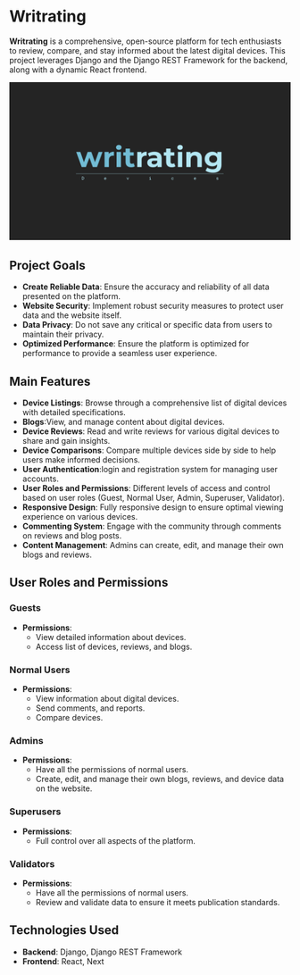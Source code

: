 # Writrating 
**Writrating** is a comprehensive, open-source platform for tech enthusiasts to review, compare, and stay informed about the latest digital devices. This project leverages Django and the Django REST Framework for the backend, along with a dynamic React frontend.

![Device discovery](/docs/img/logo/logo-img.png)

## Project Goals
- **Create Reliable Data**: Ensure the accuracy and reliability of all data presented on the platform.
- **Website Security**: Implement robust security measures to protect user data and the website itself.
- **Data Privacy**: Do not save any critical or specific data from users to maintain their privacy.
- **Optimized Performance**: Ensure the platform is optimized for performance to provide a seamless user experience.

## Main Features
- **Device Listings**: Browse through a comprehensive list of digital devices with detailed specifications.
- **Blogs**:View, and manage content about digital devices.
- **Device Reviews**: Read and write reviews for various digital devices to share and gain insights.
- **Device Comparisons**: Compare multiple devices side by side to help users make informed decisions.
- **User Authentication**:login and registration system for managing user accounts.
- **User Roles and Permissions**: Different levels of access and control based on user roles (Guest, Normal User, Admin, Superuser, Validator).
- **Responsive Design**: Fully responsive design to ensure optimal viewing experience on various devices.
- **Commenting System**: Engage with the community through comments on reviews and blog posts.
- **Content Management**: Admins can create, edit, and manage their own blogs and reviews.

## User Roles and Permissions
### Guests
- **Permissions**:
  - View detailed information about devices.
  - Access list of devices, reviews, and blogs.

### Normal Users
- **Permissions**:
  - View information about digital devices.
  - Send comments, and reports.
  - Compare devices.

### Admins
- **Permissions**:
  - Have all the permissions of normal users.
  - Create, edit, and manage their own blogs, reviews, and device data on the website.

### Superusers
- **Permissions**:
  - Full control over all aspects of the platform.

### Validators
- **Permissions**:
  - Have all the permissions of normal users.
  - Review and validate data to ensure it meets publication standards.

## Technologies Used
- **Backend**: Django, Django REST Framework
- **Frontend**: React, Next

